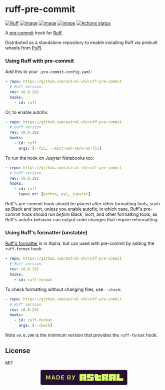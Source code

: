 # ruff-pre-commit

[![Ruff](https://img.shields.io/endpoint?url=https://raw.githubusercontent.com/astral-sh/ruff/main/assets/badge/v2.json)](https://github.com/astral-sh/ruff)
[![image](https://img.shields.io/pypi/v/ruff/0.0.292.svg)](https://pypi.python.org/pypi/ruff)
[![image](https://img.shields.io/pypi/l/ruff/0.0.292.svg)](https://pypi.python.org/pypi/ruff)
[![image](https://img.shields.io/pypi/pyversions/ruff/0.0.292.svg)](https://pypi.python.org/pypi/ruff)
[![Actions status](https://github.com/astral-sh/ruff-pre-commit/workflows/main/badge.svg)](https://github.com/astral-sh/ruff-pre-commit/actions)

A [pre-commit](https://pre-commit.com/) hook for [Ruff](https://github.com/astral-sh/ruff).

Distributed as a standalone repository to enable installing Ruff via prebuilt wheels from
[PyPI](https://pypi.org/project/ruff/).

### Using Ruff with pre-commit

Add this to your `.pre-commit-config.yaml`:

```yaml
- repo: https://github.com/astral-sh/ruff-pre-commit
  # Ruff version.
  rev: v0.0.292
  hooks:
    - id: ruff
```

Or, to enable autofix:

```yaml
- repo: https://github.com/astral-sh/ruff-pre-commit
  # Ruff version.
  rev: v0.0.292
  hooks:
    - id: ruff
      args: [--fix, --exit-non-zero-on-fix]
```

To run the hook on Jupyter Notebooks too:

```yaml
- repo: https://github.com/astral-sh/ruff-pre-commit
  # Ruff version.
  rev: v0.0.292
  hooks:
    - id: ruff
      types_or: [python, pyi, jupyter]
```

Ruff's pre-commit hook should be placed after other formatting tools, such as Black and isort,
_unless_ you enable autofix, in which case, Ruff's pre-commit hook should run _before_ Black, isort,
and other formatting tools, as Ruff's autofix behavior can output code changes that require
reformatting.

### Using Ruff's formatter (unstable)

[Ruff's formatter](https://github.com/astral-sh/ruff/blob/main/crates/ruff_python_formatter/README.md) is in Alpha, but can used with pre-commit by adding the `ruff-format` hook:

```yaml
- repo: https://github.com/astral-sh/ruff-pre-commit
  # Ruff version.
  rev: v0.0.292
  hooks:
    - id: ruff-format
```

To check formatting without changing files, use `--check`:

```yaml
- repo: https://github.com/astral-sh/ruff-pre-commit
  # Ruff version.
  rev: v0.0.292
  hooks:
    - id: ruff-format
      args: [--check]
```

Note `v0.0.290` is the minimum version that provides the `ruff-format` hook.

## License

MIT

<div align="center">
  <a target="_blank" href="https://astral.sh" style="background:none">
    <img src="https://raw.githubusercontent.com/astral-sh/ruff/main/assets/svg/Astral.svg">
  </a>
</div>
